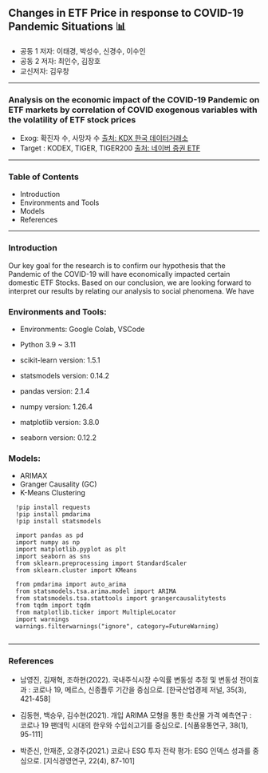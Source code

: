 
## Changes in ETF Price in response to COVID-19 Pandemic Situations 📊
- 공동 1 저자: 이태경, 박성수, 신경수, 이수인
- 공동 2 저자: 최인수, 김장호
- 교신저자: 김우창
------------------------------------------------------------------------------------------------
### Analysis on the economic impact of the COVID-19 Pandemic on ETF markets by correlation of COVID exogenous variables with the volatility of ETF stock prices

- Exog: 확진자 수, 사망자 수 <a href = "https://kdx.kr/data/view/25918">출처: KDX 한국 데이터거래소</a>
- Target : KODEX, TIGER, TIGER200 <a href = "https://finance.naver.com/sise/etf.naver">출처: 네이버 증권 ETF</a>
-------------------------------------------------------------------------------------------------------
### Table of Contents

- Introduction
- Environments and Tools
- Models
- References

---------------------------------------------------------------------------------------------

### Introduction

Our key goal for the research is to confirm our hypothesis that the Pandemic of the COVID-19 will have economically impacted certain domestic ETF Stocks.
Based on our conclusion, we are looking forward to interpret our results by relating our analysis to social phenomena. We have  

### Environments and Tools:
- Environments: Google Colab, VSCode
  
- Python 3.9 ~ 3.11
- scikit-learn version: 1.5.1
- statsmodels version: 0.14.2
- pandas version: 2.1.4
- numpy version: 1.26.4
- matplotlib version: 3.8.0
- seaborn version: 0.12.2

### Models:
- ARIMAX
- Granger Causality (GC)
- K-Means Clustering

```
  !pip install requests
  !pip install pmdarima
  !pip install statsmodels

  import pandas as pd
  import numpy as np
  import matplotlib.pyplot as plt
  import seaborn as sns
  from sklearn.preprocessing import StandardScaler
  from sklearn.cluster import KMeans
  
  from pmdarima import auto_arima
  from statsmodels.tsa.arima.model import ARIMA
  from statsmodels.tsa.stattools import grangercausalitytests
  from tqdm import tqdm
  from matplotlib.ticker import MultipleLocator
  import warnings
  warnings.filterwarnings("ignore", category=FutureWarning)
  
```

-------------------------------------------------------------------------------------------------------
### References
- 남영진, 김재혁, 조하현(2022). 국내주식시장 수익률 변동성 추정 및 변동성 전이효과 : 코로나 19, 메르스, 신종플루 기간을 중심으로. [한국산업경제 저널, 35(3), 421-458]

- 김동현, 백승우, 김수현(2021). 개입 ARIMA 모형을 통한 축산물 가격 예측연구 : 코로나 19 팬데믹 시대의 한우와 수입쇠고기를 중심으로. [식품유통연구, 38(1), 95-111]

- 박준신, 안재준, 오경주(2021.) 코로나 ESG 투자 전략 평가: ESG 인덱스 성과를 중심으로. [지식경영연구, 22(4), 87-101]


